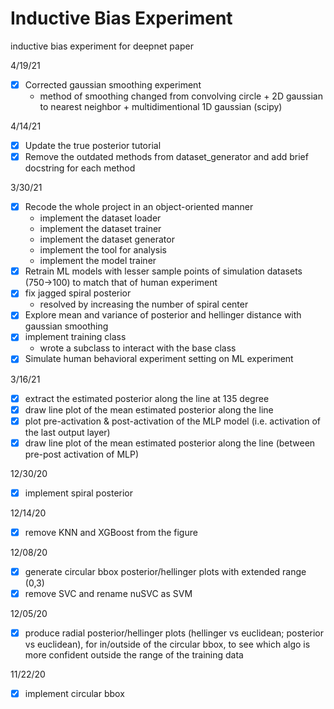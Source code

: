 # Inductive Bias Experiment
inductive bias experiment for deepnet paper

<!-- 
TODO:
- N/A 
-->

4/19/21 <br>
- [x] Corrected gaussian smoothing experiment
    - method of smoothing changed from convolving circle + 2D gaussian to nearest neighbor + multidimentional 1D gaussian (scipy) 

4/14/21 <br>
- [x] Update the true posterior tutorial
- [x] Remove the outdated methods from dataset_generator and add brief docstring for each method

3/30/21 <br>
- [x] Recode the whole project in an object-oriented manner 
    - implement the dataset loader
    - implement the dataset trainer
    - implement the dataset generator
    - implement the tool for analysis
    - implement the model trainer
- [x] Retrain ML models with lesser sample points of simulation datasets (750->100) to match that of human experiment
- [x] fix jagged spiral posterior
    - resolved by increasing the number of spiral center
- [x] Explore mean and variance of posterior and hellinger distance with gaussian smoothing
- [x] implement training class
    - wrote a subclass to interact with the base class
- [x] Simulate human behavioral experiment setting on ML experiment

3/16/21 <br>
- [x] extract the estimated posterior along the line at 135 degree
- [x] draw line plot of the mean estimated posterior along the line
- [x] plot pre-activation & post-activation of the MLP model (i.e. activation of the last output layer)
- [x] draw line plot of the mean estimated posterior along the line (between pre-post activation of MLP)

12/30/20 <br>
- [x] implement spiral posterior

<!-- 12/20/20 <br>

1. plot on the top row: class 1 likelihood, sample data, class 1 posterior
2. plot on bottom row: 3 estimated posteriors
3. make all the plots circular with radius 4
4. top row: show class 1 posterior curves
5. bottom row: show class 1 hellinger distance curves
6. for the posterior estimates, label with alg name & their mean hellinger distance -->

12/14/20 <br>
- [x] remove KNN and XGBoost from the figure

12/08/20 <br>
- [x] generate circular bbox posterior/hellinger plots with extended range (0,3) 
- [x] remove SVC and rename nuSVC as SVM

12/05/20 <br>
- [x] produce radial posterior/hellinger plots (hellinger vs euclidean; posterior vs euclidean), for in/outside of the circular bbox, to see which algo is more confident outside the range of the training data 

11/22/20 <br>
- [x] implement circular bbox